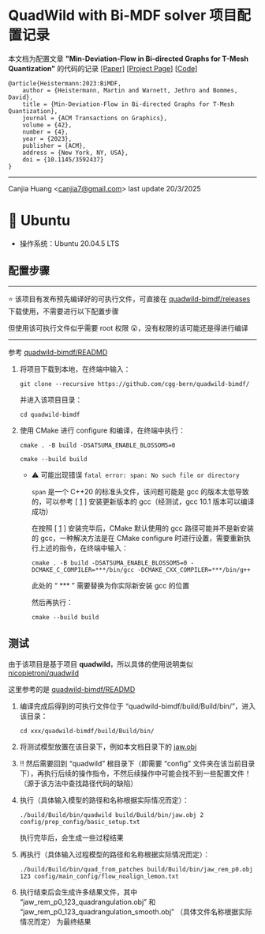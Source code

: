 # QuadWild with Bi-MDF solver 项目配置记录

本文档为配置文章 **"Min-Deviation-Flow in Bi-directed Graphs for T-Mesh Quantization"** 的代码的记录 [[Paper]](https://dl.acm.org/doi/10.1145/3592437) [[Project Page]](https://www.algohex.eu/publications/bimdf-quantization/) [[Code]](https://github.com/cgg-bern/quadwild-bimdf)

```
@article{Heistermann:2023:BiMDF,
    author = {Heistermann, Martin and Warnett, Jethro and Bommes, David},
    title = {Min-Deviation-Flow in Bi-directed Graphs for T-Mesh Quantization},
    journal = {ACM Transactions on Graphics},
    volume = {42},
    number = {4},
    year = {2023},
    publisher = {ACM},
    address = {New York, NY, USA},
    doi = {10.1145/3592437}
}
```

---

Canjia Huang <<canjia7@gmail.com>> last update 20/3/2025

# :penguin: Ubuntu

- 操作系统：Ubuntu 20.04.5 LTS

## 配置步骤

---

:star: 该项目有发布预先编译好的可执行文件，可直接在 [quadwild-bimdf/releases](https://github.com/cgg-bern/quadwild-bimdf/releases) 下载使用，不需要进行以下配置步骤

但使用该可执行文件似乎需要 root 权限 :open_mouth:，没有权限的话可能还是得进行编译

---

参考 [quadwild-bimdf/READMD](https://github.com/cgg-bern/quadwild-bimdf/blob/main/README.md)

1. 将项目下载到本地，在终端中输入：

    ```
    git clone --recursive https://github.com/cgg-bern/quadwild-bimdf/
    ```

    并进入该项目目录：

    ```
    cd quadwild-bimdf
    ```

2. 使用 CMake 进行 configure 和编译，在终端中执行：

    ```
    cmake . -B build -DSATSUMA_ENABLE_BLOSSOM5=0
    ```

    ```
    cmake --build build
    ```

    - :warning: 可能出现错误 `fatal error: span: No such file or directory`

        `span` 是一个 C++20 的标准头文件，该问题可能是 gcc 的版本太低导致的，可以参考 [ [1] ] 安装更新版本的 gcc（经测试，gcc 10.1 版本可以编译成功）

        在按照 [ [1] ] 安装完毕后，CMake 默认使用的 gcc 路径可能并不是新安装的 gcc，一种解决方法是在 CMake configure 时进行设置，需要重新执行上述的指令，在终端中输入：

        ```
        cmake . -B build -DSATSUMA_ENABLE_BLOSSOM5=0 -DCMAKE_C_COMPILER=***/bin/gcc -DCMAKE_CXX_COMPILER=***/bin/g++
        ```

        此处的 “ *** ” 需要替换为你实际新安装 gcc 的位置

        然后再执行：

        ```
        cmake --build build
        ```

## 测试

由于该项目是基于项目 **quadwild**，所以具体的使用说明类似 [nicopietroni/quadwild](https://github.com/nicopietroni/quadwild)

这里参考的是 [quadwild-bimdf/READMD](https://github.com/cgg-bern/quadwild-bimdf/blob/main/README.md)

1. 编译完成后得到的可执行文件位于 “quadwild-bimdf/build/Build/bin/”，进入该目录：

    ```
    cd xxx/quadwild-bimdf/build/Build/bin/
    ```

2. 将测试模型放置在该目录下，例如本文档目录下的 [jaw.obj](jaw.obj)
   
3. :bangbang: 然后需要回到 “quadwild” 根目录下（即需要 “config” 文件夹在该当前目录下），再执行后续的操作指令，不然后续操作中可能会找不到一些配置文件！（源于该方法中查找路径代码的缺陷）

4. 执行（具体输入模型的路径和名称根据实际情况而定）：

    ```
    ./build/Build/bin/quadwild build/Build/bin/jaw.obj 2 config/prep_config/basic_setup.txt
    ```

    执行完毕后，会生成一些过程结果

5. 再执行（具体输入过程模型的路径和名称根据实际情况而定）：

    ```
    ./build/Build/bin/quad_from_patches build/Build/bin/jaw_rem_p0.obj 123 config/main_config/flow_noalign_lemon.txt
    ```

6. 执行结束后会生成许多结果文件，其中 “jaw_rem_p0_123_quadrangulation.obj” 和 “jaw_rem_p0_123_quadrangulation_smooth.obj” （具体文件名称根据实际情况而定） 为最终结果

[1]: https://blog.csdn.net/qq_38308388/article/details/127574517